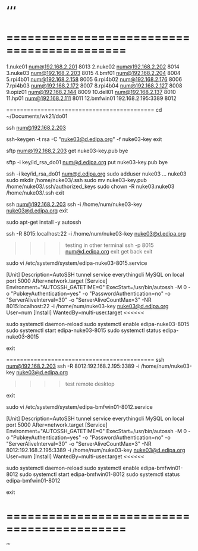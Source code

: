 ‘‘‘
===========================================
===========================================
===========================================
1.nuke01	num@192.168.2.201	8013
2.nuke02	num@192.168.2.202	8014
3.nuke03	num@192.168.2.203	8015
4.bmf01		num@192.168.2.204	8004
5.rpi4b01	num@192.168.2.158	8005
6.rpi4b02	num@192.168.2.176	8006
7.rpi4b03	num@192.168.2.172	8007
8.rpi4b04	num@192.168.2.127	8008
9.opiz01	num@192.168.2.144	8009
10.dell01	num@192.168.2.137	8010
11.hp01		num@192.168.2.111	8011
12.bmfwin01	192.168.2.195:3389	8012

===========================================
cd ~/Documents/wk21/do01

ssh num@192.168.2.203

ssh-keygen -t rsa -C "nuke03@d.edipa.org" -f nuke03-key
exit

sftp num@192.168.2.203
get nuke03-key.pub
bye

sftp -i key/id_rsa_do01 num@d.edipa.org
put nuke03-key.pub
bye

ssh -i key/id_rsa_do01 num@d.edipa.org
sudo adduser nuke03
... nuke03
sudo mkdir /home/nuke03/.ssh
sudo mv nuke03-key.pub /home/nuke03/.ssh/authorized_keys
sudo chown -R nuke03:nuke03 /home/nuke03/.ssh
exit

ssh num@192.168.2.203
ssh -i /home/num/nuke03-key nuke03@d.edipa.org
exit

sudo apt-get install -y autossh

ssh -R 8015:localhost:22 -i /home/num/nuke03-key nuke03@d.edipa.org

>>>> testing in other terminal
ssh -p 8015 num@d.edipa.org
exit
>>>> get back
exit

sudo vi /etc/systemd/system/edipa-nuke03-8015.service
>>>>>>
[Unit]
Description=AutoSSH tunnel service everythingcli MySQL on local port 5000
After=network.target
[Service]
Environment="AUTOSSH_GATETIME=0"
ExecStart=/usr/bin/autossh -M 0 -o "PubkeyAuthentication=yes" -o "PasswordAuthentication=no" -o "ServerAliveInterval=30" -o "ServerAliveCountMax=3" -NR 8015:localhost:22 -i /home/num/nuke03-key nuke03@d.edipa.org
User=num
[Install]
WantedBy=multi-user.target
<<<<<<

sudo systemctl daemon-reload
sudo systemctl enable edipa-nuke03-8015
sudo systemctl start edipa-nuke03-8015
sudo systemctl status edipa-nuke03-8015

exit


===========================================
ssh num@192.168.2.203
ssh -R 8012:192.168.2.195:3389 -i /home/num/nuke03-key nuke03@d.edipa.org

>>>> test remote desktop

exit

sudo vi /etc/systemd/system/edipa-bmfwin01-8012.service
>>>>>>
[Unit]
Description=AutoSSH tunnel service everythingcli MySQL on local port 5000
After=network.target
[Service]
Environment="AUTOSSH_GATETIME=0"
ExecStart=/usr/bin/autossh -M 0 -o "PubkeyAuthentication=yes" -o "PasswordAuthentication=no" -o "ServerAliveInterval=30" -o "ServerAliveCountMax=3" -NR 8012:192.168.2.195:3389 -i /home/num/nuke03-key nuke03@d.edipa.org
User=num
[Install]
WantedBy=multi-user.target
<<<<<<

sudo systemctl daemon-reload
sudo systemctl enable edipa-bmfwin01-8012
sudo systemctl start edipa-bmfwin01-8012
sudo systemctl status edipa-bmfwin01-8012

exit

===========================================
===========================================
‘‘‘
